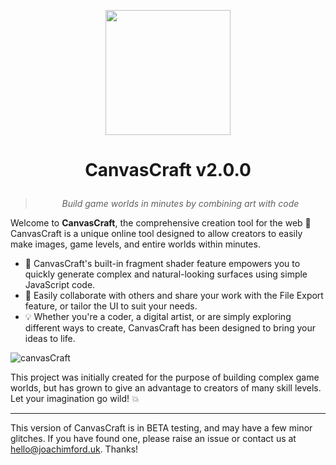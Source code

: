 <p align="center">
  <img src="https://github.com/canvas-craft/canvas-craft.github.io/assets/169457495/4101c439-6dc4-4a1c-9ada-e7c73a208fac" width="200" />
</p>

# <p align="center">**CanvasCraft v2.0.0**</p>
> *<p align="center" >Build game worlds in minutes by combining art with code</p>*

Welcome to **CanvasCraft**, the comprehensive creation tool for the web 🚀\
CanvasCraft is a unique online tool designed to allow creators to easily make images, game levels, and entire worlds within minutes.

- 🧩️ CanvasCraft's built-in fragment shader feature empowers you to quickly generate complex and natural-looking surfaces using simple JavaScript code.
- 📱 Easily collaborate with others and share your work with the File Export feature, or tailor the UI to suit your needs.
- 💡 Whether you're a coder, a digital artist, or are simply exploring different ways to create, CanvasCraft has been designed to bring your ideas to life.

![canvasCraft](https://github.com/canvas-craft/canvas-craft.github.io/assets/169457495/a82f4be2-35d8-40a0-9fee-6d0a9f2d32fc)

This project was initially created for the purpose of building complex game worlds, but has grown to give an advantage to creators of many skill levels. Let your imagination go wild! 💥

***

This version of CanvasCraft is in BETA testing, and may have a few minor glitches. If you have found one, please raise an issue or contact us at [hello@joachimford.uk](mailto:hello@joachimford.uk). Thanks!
